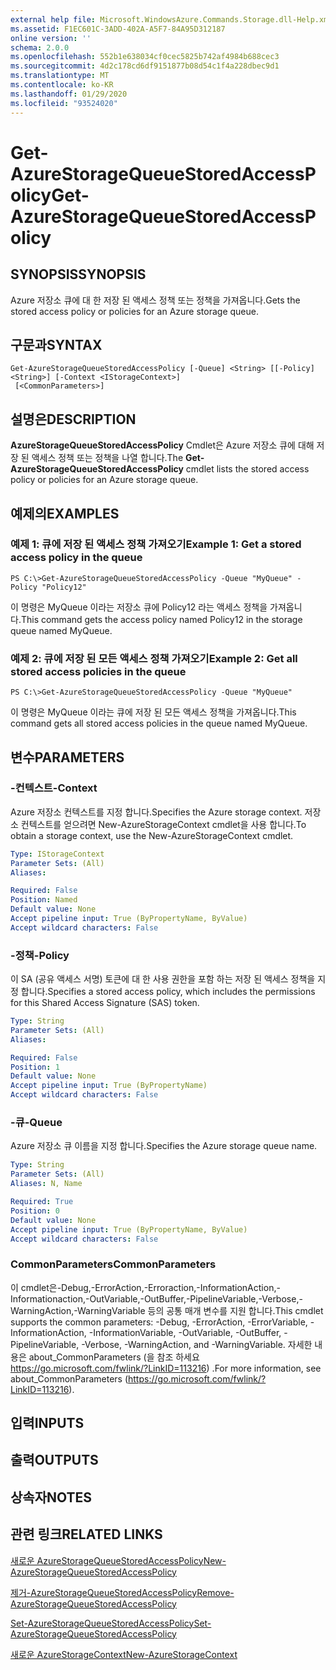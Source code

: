 ```yaml
---
external help file: Microsoft.WindowsAzure.Commands.Storage.dll-Help.xml
ms.assetid: F1EC601C-3ADD-402A-A5F7-84A95D312187
online version: ''
schema: 2.0.0
ms.openlocfilehash: 552b1e638034cf0cec5825b742af4984b688cec3
ms.sourcegitcommit: 4d2c178cd6df9151877b08d54c1f4a228dbec9d1
ms.translationtype: MT
ms.contentlocale: ko-KR
ms.lasthandoff: 01/29/2020
ms.locfileid: "93524020"
---
```

# <span data-ttu-id="02f37-101">Get-AzureStorageQueueStoredAccessPolicy</span><span class="sxs-lookup"><span data-stu-id="02f37-101">Get-AzureStorageQueueStoredAccessPolicy</span></span>

## <span data-ttu-id="02f37-102">SYNOPSIS</span><span class="sxs-lookup"><span data-stu-id="02f37-102">SYNOPSIS</span></span>
<span data-ttu-id="02f37-103">Azure 저장소 큐에 대 한 저장 된 액세스 정책 또는 정책을 가져옵니다.</span><span class="sxs-lookup"><span data-stu-id="02f37-103">Gets the stored access policy or policies for an Azure storage queue.</span></span>

## <span data-ttu-id="02f37-104">구문과</span><span class="sxs-lookup"><span data-stu-id="02f37-104">SYNTAX</span></span>

```
Get-AzureStorageQueueStoredAccessPolicy [-Queue] <String> [[-Policy] <String>] [-Context <IStorageContext>]
 [<CommonParameters>]
```

## <span data-ttu-id="02f37-105">설명은</span><span class="sxs-lookup"><span data-stu-id="02f37-105">DESCRIPTION</span></span>
<span data-ttu-id="02f37-106">**AzureStorageQueueStoredAccessPolicy** Cmdlet은 Azure 저장소 큐에 대해 저장 된 액세스 정책 또는 정책을 나열 합니다.</span><span class="sxs-lookup"><span data-stu-id="02f37-106">The **Get-AzureStorageQueueStoredAccessPolicy** cmdlet lists the stored access policy or policies for an Azure storage queue.</span></span>

## <span data-ttu-id="02f37-107">예제의</span><span class="sxs-lookup"><span data-stu-id="02f37-107">EXAMPLES</span></span>

### <span data-ttu-id="02f37-108">예제 1: 큐에 저장 된 액세스 정책 가져오기</span><span class="sxs-lookup"><span data-stu-id="02f37-108">Example 1: Get a stored access policy in the queue</span></span>
```
PS C:\>Get-AzureStorageQueueStoredAccessPolicy -Queue "MyQueue" -Policy "Policy12"
```

<span data-ttu-id="02f37-109">이 명령은 MyQueue 이라는 저장소 큐에 Policy12 라는 액세스 정책을 가져옵니다.</span><span class="sxs-lookup"><span data-stu-id="02f37-109">This command gets the access policy named Policy12 in the storage queue named MyQueue.</span></span>

### <span data-ttu-id="02f37-110">예제 2: 큐에 저장 된 모든 액세스 정책 가져오기</span><span class="sxs-lookup"><span data-stu-id="02f37-110">Example 2: Get all stored access policies in the queue</span></span>
```
PS C:\>Get-AzureStorageQueueStoredAccessPolicy -Queue "MyQueue"
```

<span data-ttu-id="02f37-111">이 명령은 MyQueue 이라는 큐에 저장 된 모든 액세스 정책을 가져옵니다.</span><span class="sxs-lookup"><span data-stu-id="02f37-111">This command gets all stored access policies in the queue named MyQueue.</span></span>

## <span data-ttu-id="02f37-112">변수</span><span class="sxs-lookup"><span data-stu-id="02f37-112">PARAMETERS</span></span>

### <span data-ttu-id="02f37-113">-컨텍스트</span><span class="sxs-lookup"><span data-stu-id="02f37-113">-Context</span></span>
<span data-ttu-id="02f37-114">Azure 저장소 컨텍스트를 지정 합니다.</span><span class="sxs-lookup"><span data-stu-id="02f37-114">Specifies the Azure storage context.</span></span>
<span data-ttu-id="02f37-115">저장소 컨텍스트를 얻으려면 New-AzureStorageContext cmdlet을 사용 합니다.</span><span class="sxs-lookup"><span data-stu-id="02f37-115">To obtain a storage context, use the New-AzureStorageContext cmdlet.</span></span>

```yaml
Type: IStorageContext
Parameter Sets: (All)
Aliases: 

Required: False
Position: Named
Default value: None
Accept pipeline input: True (ByPropertyName, ByValue)
Accept wildcard characters: False
```

### <span data-ttu-id="02f37-116">-정책</span><span class="sxs-lookup"><span data-stu-id="02f37-116">-Policy</span></span>
<span data-ttu-id="02f37-117">이 SA (공유 액세스 서명) 토큰에 대 한 사용 권한을 포함 하는 저장 된 액세스 정책을 지정 합니다.</span><span class="sxs-lookup"><span data-stu-id="02f37-117">Specifies a stored access policy, which includes the permissions for this Shared Access Signature (SAS) token.</span></span>

```yaml
Type: String
Parameter Sets: (All)
Aliases: 

Required: False
Position: 1
Default value: None
Accept pipeline input: True (ByPropertyName)
Accept wildcard characters: False
```

### <span data-ttu-id="02f37-118">-큐</span><span class="sxs-lookup"><span data-stu-id="02f37-118">-Queue</span></span>
<span data-ttu-id="02f37-119">Azure 저장소 큐 이름을 지정 합니다.</span><span class="sxs-lookup"><span data-stu-id="02f37-119">Specifies the Azure storage queue name.</span></span>

```yaml
Type: String
Parameter Sets: (All)
Aliases: N, Name

Required: True
Position: 0
Default value: None
Accept pipeline input: True (ByPropertyName, ByValue)
Accept wildcard characters: False
```

### <span data-ttu-id="02f37-120">CommonParameters</span><span class="sxs-lookup"><span data-stu-id="02f37-120">CommonParameters</span></span>
<span data-ttu-id="02f37-121">이 cmdlet은-Debug,-ErrorAction,-Erroraction,-InformationAction,-Informationaction,-OutVariable,-OutBuffer,-PipelineVariable,-Verbose,-WarningAction,-WarningVariable 등의 공통 매개 변수를 지원 합니다.</span><span class="sxs-lookup"><span data-stu-id="02f37-121">This cmdlet supports the common parameters: -Debug, -ErrorAction, -ErrorVariable, -InformationAction, -InformationVariable, -OutVariable, -OutBuffer, -PipelineVariable, -Verbose, -WarningAction, and -WarningVariable.</span></span> <span data-ttu-id="02f37-122">자세한 내용은 about_CommonParameters (을 참조 하세요 https://go.microsoft.com/fwlink/?LinkID=113216) .</span><span class="sxs-lookup"><span data-stu-id="02f37-122">For more information, see about_CommonParameters (https://go.microsoft.com/fwlink/?LinkID=113216).</span></span>

## <span data-ttu-id="02f37-123">입력</span><span class="sxs-lookup"><span data-stu-id="02f37-123">INPUTS</span></span>

## <span data-ttu-id="02f37-124">출력</span><span class="sxs-lookup"><span data-stu-id="02f37-124">OUTPUTS</span></span>

## <span data-ttu-id="02f37-125">상속자</span><span class="sxs-lookup"><span data-stu-id="02f37-125">NOTES</span></span>

## <span data-ttu-id="02f37-126">관련 링크</span><span class="sxs-lookup"><span data-stu-id="02f37-126">RELATED LINKS</span></span>

[<span data-ttu-id="02f37-127">새로운 AzureStorageQueueStoredAccessPolicy</span><span class="sxs-lookup"><span data-stu-id="02f37-127">New-AzureStorageQueueStoredAccessPolicy</span></span>](./New-AzureStorageQueueStoredAccessPolicy.md)

[<span data-ttu-id="02f37-128">제거-AzureStorageQueueStoredAccessPolicy</span><span class="sxs-lookup"><span data-stu-id="02f37-128">Remove-AzureStorageQueueStoredAccessPolicy</span></span>](./Remove-AzureStorageQueueStoredAccessPolicy.md)

[<span data-ttu-id="02f37-129">Set-AzureStorageQueueStoredAccessPolicy</span><span class="sxs-lookup"><span data-stu-id="02f37-129">Set-AzureStorageQueueStoredAccessPolicy</span></span>](./Set-AzureStorageQueueStoredAccessPolicy.md)

[<span data-ttu-id="02f37-130">새로운 AzureStorageContext</span><span class="sxs-lookup"><span data-stu-id="02f37-130">New-AzureStorageContext</span></span>](./New-AzureStorageContext.md)


